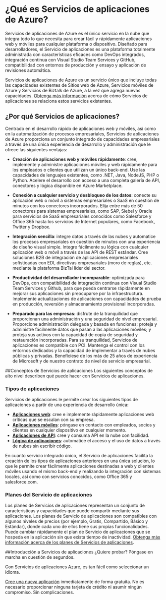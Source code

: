 <properties 
	pageTitle="¿Qué es Servicios de aplicaciones de Azure?" 
	description="Descubra por qué Servicios de aplicaciones de Azure es la mejor plataforma para el desarrollo de aplicaciones web y móviles." 
	keywords="servicio de aplicaciones, servicio de aplicaciones de azure, costo de servicio de aplicaciones, escala, escalable, implementación de aplicaciones, implementación de aplicaciones de azure"
	services="app-service" 
	documentationCenter="" 
	authors="omarkmsft" 
	manager="dwrede" 
	editor="jimbe"/>

<tags 
	ms.service="app-service" 
	ms.workload="na" 
	ms.tgt_pltfrm="na" 
	ms.devlang="na" 
	ms.topic="article" 
	ms.date="01/05/2016" 
	ms.author="omark"/>

# ¿Qué es Servicios de aplicaciones de Azure?
Servicios de aplicaciones de Azure es el único servicio en la nube que integra todo lo que necesita para crear fácil y rápidamente aplicaciones web y móviles para cualquier plataforma o dispositivo. Diseñado para desarrolladores, el Servicio de aplicaciones es una plataforma totalmente administrada con características eficaces como DevOps integrados, integración continua con Visual Studio Team Services y GitHub, compatibilidad con entornos de producción y ensayo y aplicación de revisiones automática.

Servicios de aplicaciones de Azure es un servicio único que incluye todas las capacidades existentes de Sitios web de Azure, Servicios móviles de Azure y Servicios de Biztalk de Azure, a la vez que agrega nuevas capacidades. [Obtenga más información](https://azure.microsoft.com/documentation/services/app-service/) acerca de cómo Servicios de aplicaciones se relaciona estos servicios existentes.

## ¿Por qué Servicios de aplicaciones?
Centrado en el desarrollo rápido de aplicaciones web y móviles, así como en la automatización de procesos empresariales, Servicios de aplicaciones de Azure proporciona un conjunto integrado de capacidades empresariales a través de una única experiencia de desarrollo y administración que le ofrece las siguientes ventajas:

- **Creación de aplicaciones web y móviles rápidamente**: cree, implemente y administre aplicaciones móviles y web rápidamente para los empleados o clientes que utilizan un único back-end. Use las capacidades de lenguajes existentes, como .NET, Java, NodeJS, PHP o Python. Acelere el desarrollo con acceso a una completa galería de API, conectores y lógica disponible en Azure Marketplace.

- **Conexión a cualquier servicio y desbloqueo de los datos**: conecte su aplicación web o móvil a sistemas empresariales o SaaS en cuestión de minutos con los conectores incorporados. Elija entre más de 50 conectores para sistemas empresariales, como SAP, Siebel y Oracle para servicios de SaaS empresariales conocidos como Salesforce y Office 365 hasta los servicios de Internet populares, como Facebook, Twitter y Dropbox.

- **Integración sencilla**: integre datos a través de las nubes y automatice los procesos empresariales en cuestión de minutos con una experiencia de diseño visual simple. Integre fácilmente su lógica con cualquier aplicación web o móvil a través de las API de REST estándar. Cree soluciones B2B de integración de aplicaciones empresariales sofisticadas con EDI, directivas empresariales (moro de reglas), etc. mediante la plataforma BizTal líder del sector.

- **Productividad del desarrollador incomparable**: optimizada para DevOps, con compatibilidad de integración continua con Visual Studio Team Services y Github, para que pueda centrarse rápidamente en mejorar sus aplicaciones sin preocuparse por la infraestructura. Implemente actualizaciones de aplicaciones con capacidades de prueba en producción, reversión y almacenamiento provisional incorporadas.

- **Preparado para las empresas**: disfrute de la tranquilidad que proporcionan una administración y una seguridad de nivel empresarial. Proporcione administración delegada y basada en funciones; proteja y administre fácilmente datos que pasan a las aplicaciones móviles; y proteja sus activos con la capacidad de copia de seguridad y restauración incorporadas. Para su tranquilidad, Servicios de aplicaciones es compatible con PCI. Mantenga el control con los entornos dedicados y la capacidad de implementar a través de nubes públicas y privadas. Benefíciese de los más de 25 años de experiencia de Microsoft y de nuestro contrato de nivel de servicio empresarial.


##Conceptos de Servicios de aplicaciones
Los siguientes conceptos de alto nivel describen qué puede hacer con Servicios de aplicaciones.

### Tipos de aplicaciones
Servicios de aplicaciones le permite crear los siguientes tipos de aplicaciones a partir de una experiencia de desarrollo única:

- [**Aplicaciones web**](../app-service-web-overview): cree e implemente rápidamente aplicaciones web críticas que se escalan con su empresa.
- [**Aplicaciones móviles**](../app-service-mobile-value-prop-preview): póngase en contacto con empleados, socios y clientes en cualquier dispositivo en cualquier momento.
- [**Aplicaciones de API**](../app-service-api-apps-why-best-platform): cree y consuma API en la nube con facilidad.
- [**Lógica de aplicaciones**](../app-service-logic-what-are-logic-apps): automatice el acceso y el uso de datos a través de nubes sin escribir código.

En cuanto servicio integrado único, el Servicio de aplicaciones facilita la creación de los tipos de aplicaciones anteriores en una única solución, lo que le permite crear fácilmente aplicaciones destinadas a web y clientes móviles usando el mismo back-end y realizando la integración con sistemas locales, así como con servicios conocidos, como Office 365 y salesforce.com.

### Planes del Servicio de aplicaciones
Los planes de Servicios de aplicaciones representan un conjunto de características y capacidades que puede compartir mediante sus aplicaciones. Los planes de Servicio de aplicaciones son compatibles con algunos niveles de precios (por ejemplo, Gratis, Compartido, Básico y Estándar), donde cada uno de ellos tiene sus propias funcionalidades. Puede cambiar rápidamente el plan de Servicio de aplicaciones que se hospeda en la aplicación sin que exista tiempo de inactividad. [Obtenga más información acerca de los planes de Servicios de aplicaciones](../web-sites-web-hosting-plan-overview.md).

##Introducción a Servicios de aplicaciones
¿Quiere probar? Póngase en marcha en cuestión de segundos.

Con Servicios de aplicaciones Azure, es tan fácil como seleccionar un idioma.

[Cree una nueva aplicación](http://go.microsoft.com/fwlink/?LinkId=523751) inmediatamente de forma gratuita. No es necesario proporcionar ninguna tarjeta de crédito ni asumir ningún compromiso. Sin complicaciones.
 

<!---HONumber=AcomDC_0128_2016-->